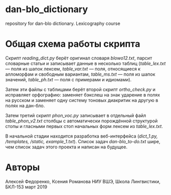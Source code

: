 # dan-blo_dictionary
repository for dan-blo dictionary. Lexicography course 

# Общая схема работы скрипта

Скрипт *reading_dict.py* берёт оригинал словаря *blowo12.txt*, парсит словарные статьи и записывает данные в несколько таблиц (*table_lex.txt* — поля из шапок лексем, *table_var.txt* — поля, относящиеся к алломорфам и свободным вариантам, *table_ms.txt* — поля из шапок значений, *table_ph.txt* — поля с примерами и идиомами).

Затем эти файлы с таблицами берёт второй скрипт *ortho_check.py* и исправляет орфографию: заменяет бэкслеш на знак ударение в полях на русском и заменяет одну систему тоновых диакритик на другую в полях на дан-бло.

Затем третий скрипт *phon_voc.py* записывает в отдельный файл *table_phon_v2.txt* столбцы с автоматически порождённой структурой стопы и гласными первых стоп начальных форм лексем из *table_lex.txt*.

В начальной стадии находится разработка веб-интерфейса (*dict_1.py, /templates, /static, example_1.txt*).
Список задач *dan-blo_to-do.txt* шире, чем список задач этого проекта и написан на будущее.

# Авторы

Алексей Федоренко, Ксения Романова
НИУ ВШЭ, Школа Лингвистики, БКЛ-153
март 2019
